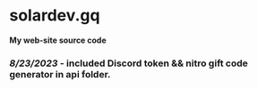 # solardev.gq
**My web-site source code**

### ***8/23/2023*** - included Discord token && nitro gift code generator in **api** folder.